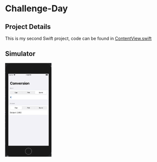 # Challenge-Day

## Project Details
This is my second Swift project, code can be found in [ContentView.swift](https://github.com/KristinnGodfrey/WeSplit/blob/master/Conversion/ContentView.swift)

## Simulator
<p align="left">
  <img src="/p1.png" width="30%" /> 
</p>
